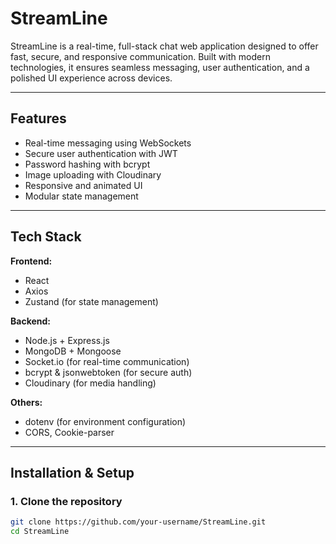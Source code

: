 # StreamLine 

StreamLine is a real-time, full-stack chat web application designed to offer fast, secure, and responsive communication. Built with modern technologies, it ensures seamless messaging, user authentication, and a polished UI experience across devices.

---

## Features

- Real-time messaging using WebSockets
- Secure user authentication with JWT
- Password hashing with bcrypt
- Image uploading with Cloudinary
- Responsive and animated UI
- Modular state management

---

## Tech Stack

**Frontend:**
- React
- Axios
- Zustand (for state management)

**Backend:**
- Node.js + Express.js
- MongoDB + Mongoose
- Socket.io (for real-time communication)
- bcrypt & jsonwebtoken (for secure auth)
- Cloudinary (for media handling)

**Others:**
- dotenv (for environment configuration)
- CORS, Cookie-parser

---

## Installation & Setup

### 1. Clone the repository
```bash
git clone https://github.com/your-username/StreamLine.git
cd StreamLine
